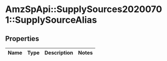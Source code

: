 # AmzSpApi::SupplySources20200701::SupplySourceAlias

## Properties
Name | Type | Description | Notes
------------ | ------------- | ------------- | -------------

